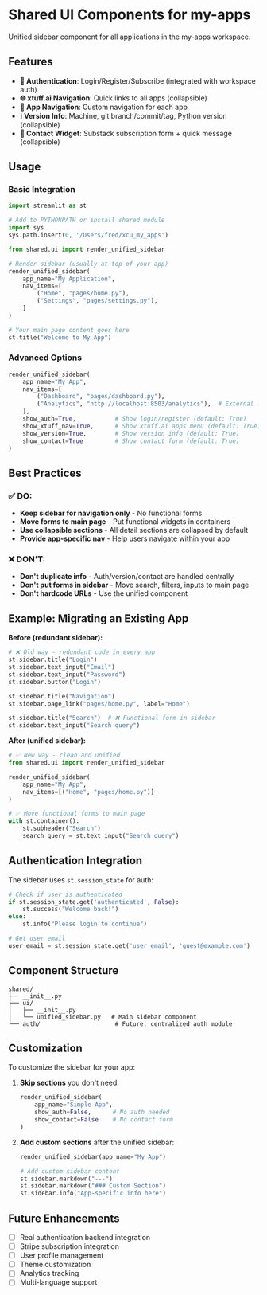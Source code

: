 # Shared UI Components for my-apps

Unified sidebar component for all applications in the my-apps workspace.

## Features

- **🔐 Authentication**: Login/Register/Subscribe (integrated with workspace auth)
- **🌐 xtuff.ai Navigation**: Quick links to all apps (collapsible)
- **📱 App Navigation**: Custom navigation for each app
- **ℹ️ Version Info**: Machine, git branch/commit/tag, Python version (collapsible)
- **📧 Contact Widget**: Substack subscription form + quick message (collapsible)

## Usage

### Basic Integration

```python
import streamlit as st

# Add to PYTHONPATH or install shared module
import sys
sys.path.insert(0, '/Users/fred/xcu_my_apps')

from shared.ui import render_unified_sidebar

# Render sidebar (usually at top of your app)
render_unified_sidebar(
    app_name="My Application",
    nav_items=[
        ("Home", "pages/home.py"),
        ("Settings", "pages/settings.py"),
    ]
)

# Your main page content goes here
st.title("Welcome to My App")
```

### Advanced Options

```python
render_unified_sidebar(
    app_name="My App",
    nav_items=[
        ("Dashboard", "pages/dashboard.py"),
        ("Analytics", "http://localhost:8503/analytics"),  # External link
    ],
    show_auth=True,           # Show login/register (default: True)
    show_xtuff_nav=True,      # Show xtuff.ai apps menu (default: True)
    show_version=True,        # Show version info (default: True)
    show_contact=True         # Show contact form (default: True)
)
```

## Best Practices

### ✅ DO:
- **Keep sidebar for navigation only** - No functional forms
- **Move forms to main page** - Put functional widgets in containers
- **Use collapsible sections** - All detail sections are collapsed by default
- **Provide app-specific nav** - Help users navigate within your app

### ❌ DON'T:
- **Don't duplicate info** - Auth/version/contact are handled centrally
- **Don't put forms in sidebar** - Move search, filters, inputs to main page
- **Don't hardcode URLs** - Use the unified component

## Example: Migrating an Existing App

**Before (redundant sidebar):**
```python
# ❌ Old way - redundant code in every app
st.sidebar.title("Login")
st.sidebar.text_input("Email")
st.sidebar.text_input("Password")
st.sidebar.button("Login")

st.sidebar.title("Navigation")
st.sidebar.page_link("pages/home.py", label="Home")

st.sidebar.title("Search")  # ❌ Functional form in sidebar
st.sidebar.text_input("Search query")
```

**After (unified sidebar):**
```python
# ✅ New way - clean and unified
from shared.ui import render_unified_sidebar

render_unified_sidebar(
    app_name="My App",
    nav_items=[("Home", "pages/home.py")]
)

# ✅ Move functional forms to main page
with st.container():
    st.subheader("Search")
    search_query = st.text_input("Search query")
```

## Authentication Integration

The sidebar uses `st.session_state` for auth:

```python
# Check if user is authenticated
if st.session_state.get('authenticated', False):
    st.success("Welcome back!")
else:
    st.info("Please login to continue")

# Get user email
user_email = st.session_state.get('user_email', 'guest@example.com')
```

## Component Structure

```
shared/
├── __init__.py
├── ui/
│   ├── __init__.py
│   └── unified_sidebar.py   # Main sidebar component
└── auth/                     # Future: centralized auth module
```

## Customization

To customize the sidebar for your app:

1. **Skip sections** you don't need:
   ```python
   render_unified_sidebar(
       app_name="Simple App",
       show_auth=False,      # No auth needed
       show_contact=False    # No contact form
   )
   ```

2. **Add custom sections** after the unified sidebar:
   ```python
   render_unified_sidebar(app_name="My App")

   # Add custom sidebar content
   st.sidebar.markdown("---")
   st.sidebar.markdown("### Custom Section")
   st.sidebar.info("App-specific info here")
   ```

## Future Enhancements

- [ ] Real authentication backend integration
- [ ] Stripe subscription integration
- [ ] User profile management
- [ ] Theme customization
- [ ] Analytics tracking
- [ ] Multi-language support
